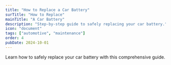 ```yaml
---
title: "How to Replace a Car Battery"
surTitle: "How to Replace"
mainTitle: "A Car Battery"
description: "Step-by-step guide to safely replacing your car battery."
icon: "document"
tags: ["automotive", "maintenance"]
order: 4
pubDate: 2024-10-01
---
```


Learn how to safely replace your car battery with this comprehensive guide.
